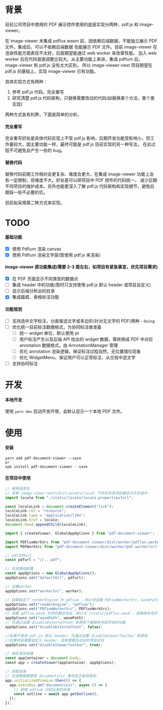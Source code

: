 # 背景

目前公司项目中使用的 PDF 展示控件使用的底层实现分两种，pdf.js 和 image-viewer。

在 image-viewer 未集成 pdflux.wasm 前，因依赖后端数据，不能独立展示 PDF 文件，集成后，可以不依赖后端数据
也能展示 PDF 文件。目前 image-viewer 在渲染性能方面表现不太好，后面期望能通过 web worker 来改善性能。
加入 web worker 后在代码层面调整比较大。从主要功能上来讲，集成 pdfium 后， image-viewer 和 pdf.js 没有太大区别，
所以 image-viewer-next 项目期望在 pdf.js 的基础上，实现 image-viewer 已有功能。

具体实现方式有两种：

1. 参考 pdf.js 代码，完全重写
2. 研究清楚 pdf.js 代码架构，只替换需要改动的代码(如替换某个方法，某个类实现)

两种方式各有利弊，下面是简单的分析。

#### 完全重写

完全重写好处是具体代码实现上不受 pdf.js 影响，后期开发功能受影响小，但工作量较大，因主要功能一样，最终可能是 pdf.js 目前实现的另一种写法。
在此过程不可避免会产生一些的 bug。

#### 替换代码

替换代码前期工作相对会更复杂、难度会更大，在集成 image-viewer 功能上会有一定限制，但难度不大。好处是可以把项目中 PDF 控件的代码统一，
减少后期不同项目的维护成本。另外也能更深入了解 pdf.js 代码架构和实现细节，避免后期踩一些不必要的坑。

目前拟采用第二种方式来实现。

# TODO

#### 基础功能

- [x] 使用 Pdfium 渲染 canvas
- [x] 使用 Pdfium 渲染文字层(暂使用 pdf.js 来渲染)

#### image-viewer 原功能集成(需要 2-3 周左右，如项目有紧急事宜，优先项目需求)

- [x] 在 PDF 页面显示不同类型的数据点
- [ ] 集成 header 中的功能(暂时只支持使用 pdf.js 默认 header 或项目自定义)
- [ ] 显示后端分析出的目录
- [x] 集成画框、表格标注功能

#### 功能规划

- [ ] 支持选中文字标注，分直接选文字或多边形(针对无文字的 PDF)两种 - `Doing`
- [ ] 优化统一目前标注数据格式，为协同标注做准备
  - [ ] 统一 widget 单位，默认使用 pt
  - [ ] 用户标注产生以及后端 API 给出的 widget 数据，需转换成 PDF 中对应 annotation 数据格式，由 AnnotationManager 管理
  - [ ] 优化 annotation 渲染逻辑，保证标注过程自然，无位置错位现象
  - [ ] 优化 WidgetMenu，保证用户可以正常标注、从文档中选文字
- [ ] 支持协同标注

# 开发

#### 本地开发

使用 `yarn dev` 启动开发环境，会默认显示一个本地 PDF 文件。

# 使用

#### 安装

```
yarn add pdf-document-viewer --save
or
npm install pdf-document-viewer --save
```

#### 在项目中使用

```javascript
// 使用语言包
// 复制 image-viewr-next/dist/assets/local 下的文件至项目静态文件目录中
import locale from "./static/locale/locale.properties?url";

const localeLink = document.createElement("link");
localeLink.rel = "resource";
localeLink.type = "application/l10n";
localeLink.href = locale;
document.head.appendChild(localeLink);
```

```javascript
import { createViewer, GlobalAppOptions } from "pdf-document-viewer";

import PDFluxWorkSrc from "pdf-document-viewer/dist/worker/pdflux.worker?url";
import PDFWorkSrc from "pdf-document-viewer/dist/worker/pdf.worker?url";

// pdf文件url
const pdfurl = "//...pdf";

// 生成基础配置
const appOptions = new GlobalAppOptions();
appOptions.set("defaultUrl", pdfurl);

// 设置worker
appOptions.set("workerSrc", worker);

// 如果指定了 renderEngine 为 pdfium ，则必须设置 PDFiumWorkerSrc、wasmPath
appOptions.set("renderEngine", "pdfium");
appOptions.set("PDFiumWorkerSrc", PDFluxWorkSrc);
// 设置 pdflux.wasm 文件的静态地址，默认为`/static/pdflux.wasm`，请确保本地开发、打包上线后都使用此 URL 下载到 pdflux.wasm 文件
appOptions.set("wasmPath", wasmPath);
// 可通过设置`disableExternalFont`来禁用下载缺失外部字体的功能
appOptions.set("disableExternalFont", false);

//如果不使用 pdf.js 默认 header，可通过设置`disableViewerToolbar`来禁用
//如果项目需要自定义 header，目前需要在对应的项目实现
appOptions.set("disableViewerToolbar", true);

// 指定渲染容器
const appContainer = document.body;
const app = createViewer(appContainer, appOptions);

// 获取目录
// 目录数据需要等 documentinit 事件后才能获取到
app.initializedPromise.then(() => {
  app.eventBus.on("documentinit", async () => {
    // 获取 pdfium 识别出来的目录
    const outline = await app.getOutline();
  });
});
```
